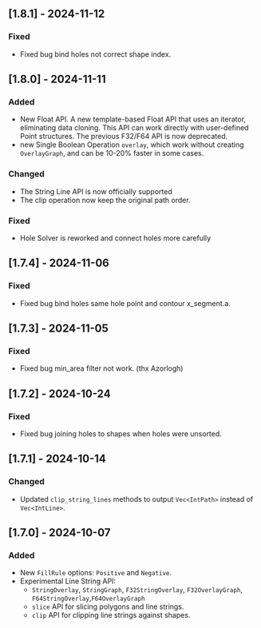 ## [1.8.1] - 2024-11-12
### Fixed
- Fixed bug bind holes not correct shape index.
## [1.8.0] - 2024-11-11
### Added
- New Float API. A new template-based Float API that uses an iterator, eliminating data cloning. This API can work directly with user-defined Point structures. The previous F32/F64 API is now deprecated. 
- new Single Boolean Operation `overlay`, which work without creating `OverlayGraph`, and can be 10-20% faster in some cases.
### Changed
- The String Line API is now officially supported
- The clip operation now keep the original path order.
### Fixed
- Hole Solver is reworked and connect holes more carefully

## [1.7.4] - 2024-11-06
### Fixed
- Fixed bug bind holes same hole point and contour x_segment.a.
 
## [1.7.3] - 2024-11-05
### Fixed
- Fixed bug min_area filter not work. (thx Azorlogh)

## [1.7.2] - 2024-10-24
### Fixed
- Fixed bug joining holes to shapes when holes were unsorted.

## [1.7.1] - 2024-10-14
### Changed
- Updated `clip_string_lines` methods to output `Vec<IntPath>` instead of `Vec<IntLine>`.

## [1.7.0] - 2024-10-07
### Added
- New `FillRule` options: `Positive` and `Negative`.
- Experimental Line String API:
  - `StringOverlay`, `StringGraph`, `F32StringOverlay`, `F32OverlayGraph`, `F64StringOverlay`,`F64OverlayGraph`
  - `slice` API for slicing polygons and line strings.
  - `clip` API for clipping line strings against shapes.
